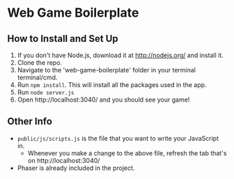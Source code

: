 # Web Game Boilerplate

## How to Install and Set Up

1. If you don't have Node.js, download it at http://nodejs.org/ and install it.
1. Clone the repo.
1. Navigate to the 'web-game-boilerplate' folder in your terminal terminal/cmd.
1. Run `npm install`. This will install all the packages used in the app.
1. Run `node server.js`
1. Open http://localhost:3040/ and you should see your game!

## Other Info

* `public/js/scripts.js` is the file that you want to write your JavaScript in.
	* Whenever you make a change to the above file, refresh the tab that's on http://localhost:3040/
* Phaser is already included in the project.
